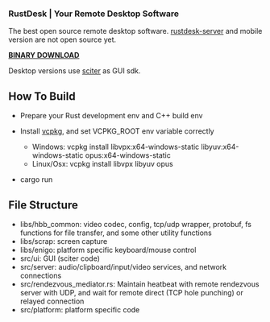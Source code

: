 ### RustDesk | Your Remote Desktop Software

The best open source remote desktop software. [rustdesk-server](https://github.com/rustdesk/rustdesk-server) and mobile version are not open source yet.

[**BINARY DOWNLOAD**](https://github.com/rustdesk/rustdesk/releases)

Desktop versions use [sciter](https://sciter.com/) as GUI sdk.

## How To Build

* Prepare your Rust development env and C++ build env

* Install [vcpkg](https://github.com/microsoft/vcpkg), and set VCPKG_ROOT env variable correctly

   - Windows: vcpkg install libvpx:x64-windows-static libyuv:x64-windows-static opus:x64-windows-static
   - Linux/Osx: vcpkg install libvpx libyuv opus
   
* cargo run

## File Structure

- libs/hbb_common: video codec, config, tcp/udp wrapper, protobuf, fs functions for file transfer, and some other utility functions
- libs/scrap: screen capture
- libs/enigo: platform specific keyboard/mouse control
- src/ui: GUI (sciter code)
- src/server: audio/clipboard/input/video services, and network connections
- src/rendezvous_mediator.rs: Maintain heatbeat with remote rendezvous server with UDP, and wait for remote direct (TCP hole punching) or relayed connection
- src/platform: platform specific code
